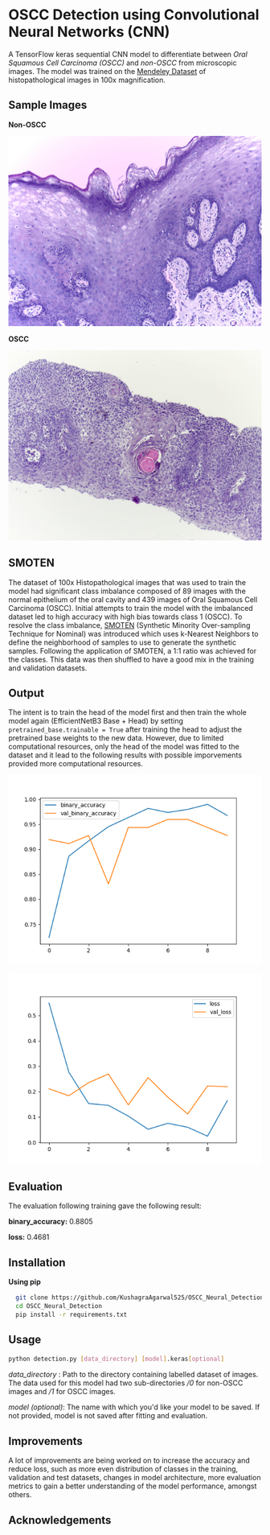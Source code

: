 
# OSCC Detection using Convolutional Neural Networks (CNN)

A TensorFlow keras sequential CNN model to differentiate between *Oral Squamous Cell Carcinoma (OSCC)* and *non-OSCC* from microscopic images. The model was trained on the [Mendeley Dataset](https://data.mendeley.com/datasets/ftmp4cvtmb/1) of histopathological images in 100x magnification.
## Sample Images

**Non-OSCC**

![Non-OSCC](assets/Normal_100x_1_Sample.jpg "Non-OSCC Sample Image")

**OSCC**

![OSCC](assets/OSCC_100x_1_Sample.jpg "OSCC Sample Image")
## SMOTEN

The dataset of 100x Histopathological images that was used to train the model had significant class imbalance composed of 89 images with the normal epithelium of the oral cavity and 439 images of Oral Squamous Cell Carcinoma (OSCC). Initial attempts to train the model with the imbalanced dataset led to high accuracy with high bias towards class 1 (OSCC). To resolve the class imbalance, [SMOTEN](https://imbalanced-learn.org/stable/references/generated/imblearn.over_sampling.SMOTEN.html) (Synthetic Minority Over-sampling Technique for Nominal) was introduced which uses k-Nearest Neighbors to define the neighborhood of samples to use to generate the synthetic samples. Following the application of SMOTEN, a 1:1 ratio was achieved for the classes. This data was then shuffled to have a good mix in the training and validation datasets.
## Output

The intent is to train the head of the model first and then train the whole model again (EfficientNetB3 Base + Head) by setting ```pretrained_base.trainable = True``` after training the head to adjust the pretrained base weights to the new data. However, due to limited computational resources, only the head of the model was fitted to the dataset and it lead to the following results with possible imporvements provided more computational resources.

![Accuracy Plot](assets/accuracy_.png "Binary Accuracy during training")

![Loss Plot](assets/loss_.png "Binary CrossEntropy Loss during training")
## Evaluation

The evaluation following training gave the following result:

**binary_accuracy:** 0.8805

**loss:** 0.4681


## Installation

**Using pip**

```bash
  git clone https://github.com/KushagraAgarwal525/OSCC_Neural_Detection.git
  cd OSCC_Neural_Detection
  pip install -r requirements.txt
```
    
## Usage

```bash
python detection.py [data_directory] [model].keras[optional]
```

*data_directory* : Path to the directory containing labelled dataset of images. The data used for this model had two sub-directories */0* for non-OSCC images and */1* for OSCC images.

*model (optional)*: The name with which you'd like your model to be saved. If not provided, model is not saved after fitting and evaluation.



## Improvements

A lot of improvements are being worked on to increase the accuracy and reduce loss, such as more even distribution of classes in the training, validation and test datasets, changes in model architecture, more evaluation metrics to gain a better understanding of the model performance, amongst others.
## Acknowledgements

 [^1]: [Rahman, Tabassum Yesmin (2019), “A histopathological image repository of normal epithelium of Oral Cavity and Oral Squamous Cell Carcinoma”, Mendeley Data, V1, doi: 10.17632/ftmp4cvtmb](https://data.mendeley.com/datasets/ftmp4cvtmb/1).

